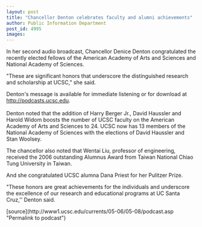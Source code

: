 ```yaml
---
layout: post
title: "Chancellor Denton celebrates faculty and alumni achievements"
author: Public Information Department
post_id: 4995
images:
---
```


<a name="content" id="content"></a>
<p>
  In her second audio broadcast, Chancellor Denice Denton congratulated the recently elected fellows of the American Academy of Arts and Sciences and National Academy of Sciences.
</p>
<p>
  "These are significant honors that underscore the distinguished research and scholarship at UCSC," she said.
</p>
<p>
  Denton's message is available for immediate listening or for download at <a href="http://podcasts.ucsc.edu/">http://podcasts.ucsc.edu</a>.<br>
  <br>
  Denton noted that the addition of Harry Berger Jr., David Haussler and Harold Widom boosts the number of UCSC faculty on the American Academy of Arts and Sciences to 24. UCSC now has 13 members of the National Academy of Sciences with the elections of David Haussler and Stan Woolsey.
</p>
<p>
  The chancellor also noted that Wentai Liu, professor of engineering, received the 2006 outstanding Alumnus Award from Taiwan National Chiao Tung University in Taiwan.
</p>
<p>
  And she congratulated UCSC alumna Dana Priest for her Pulitzer Prize.
</p>
<p>
  "These honors are great achievements for the individuals and underscore the excellence of our research and educational programs at UC Santa Cruz,'' Denton said.
</p>
[source](http://www1.ucsc.edu/currents/05-06/05-08/podcast.asp "Permalink to podcast")
